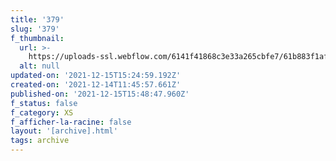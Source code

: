 ```yaml
---
title: '379'
slug: '379'
f_thumbnail:
  url: >-
    https://uploads-ssl.webflow.com/6141f41868c3e33a265cbfe7/61b883f1af8cd0fc886a1935_379.jpg
  alt: null
updated-on: '2021-12-15T15:24:59.192Z'
created-on: '2021-12-14T11:45:57.661Z'
published-on: '2021-12-15T15:48:47.960Z'
f_status: false
f_category: XS
f_afficher-la-racine: false
layout: '[archive].html'
tags: archive
---
```




